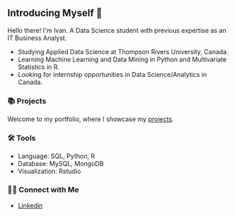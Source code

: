 ## Introducing Myself 👋

Hello there! I'm Ivan. A Data Science student with previous expertise as an IT Business Analyst.

- Studying Applied Data Science at Thompson Rivers University, Canada.
- Learning Machine Learning and Data Mining in Python and Multivariate Statistics in R.
- Looking for internship opportunities in Data Science/Analytics in Canada.

### 📚 Projects

Welcome to my portfolio, where I showcase my [projects](https://github.com/zeinhord/Projects-Portfolio.git).

### 🛠️ Tools

- Language: SQL, Python, R
- Database: MySQL, MongoDB
- Visualization: Rstudio

### 👋🏻 Connect with Me

- [Linkedin](https://www.linkedin.com/in/ivan-leonychev/)
